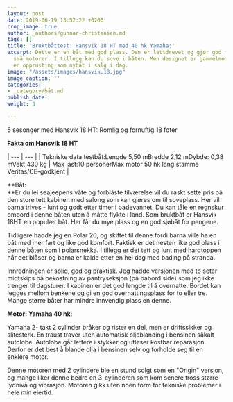 ```yaml
---
layout: post
date: 2019-06-19 13:52:22 +0200
crop_image: true
author: _authors/gunnar-christensen.md
tags: []
title: 'Bruktbåttest: Hansvik 18 HT med 40 hk Yamaha:'
excerpt: Dette er en båt med god plass. Den er lettdrevet og gjør god fart med relativt
  små motorer. I tillegg kan du sove i båten. Men designet er gammelmodig og trenger
  en opprusting som nybåt i salg i dag.
image: "/assets/images/hansvik.18.jpg"
image_caption: ''
categories:
- _category/båt.md
publish_date: 
weight: 3

---
```

5 sesonger med Hansvik 18 HT: Romlig og fornuftig 18 foter

**Fakta om Hansvik 18 HT**

| --- | --- |
| Tekniske data testbåt:Lengde 5,50 mBredde 2,12 mDybde: 0,38 mVekt 430 kg | Max last:10 personerMax motor 50 hk lang stamme Veritas/CE-godkjent |

**Båt:   
**Er du lei seajeepens våte og forblåste tilværelse vil du raskt sette pris på den store tett kabinen med salong som kan gjøres om til soveplass. Her vil barna trives - lunt og godt etter timer i badevannet. Du kan tåle en regnskur ombord i denne båten uten å måtte flykte i land. Som bruktbåt er Hansvik 18HT en populær båt. Her får du mye plass og en god sjøbåt for pengene.

Tidligere hadde jeg en Polar 20, og skiftet til denne fordi barna ville ha en båt med mer fart og like god komfort. Faktisk er det nesten like god plass i denne båten som i polarsnekka. I tillegg er det tett og lunt med hardtoppen når det blåser og barna er kalde etter en hel dag med bading på stranda.

Innredningen er solid, god og praktisk. Jeg hadde versjonen med to seter midtskips på bekostning av pantryseksjon (på babord side) som jeg ikke trenger til dagsturer. I kabinen er det god lengde til å overnatte. Bordet kan legges mellom benkene og gi en god overnattingsplass for to eller tre. Mange større båter har mindre innvendig plass en denne.

**Motor: Yamaha 40 hk**: 

Yamaha 2- takt 2 cylinder bråker og rister en del, men er driftssikker og slitesterk. En traust traver uten automatisk oljeblanding i bensinen såkalt autolobe. Autolobe går lettere i stykker og utløser kostbar reparasjon. Derfor er det best å blande olja i bensinen selv og forholde seg til en enklere motor.

Denne motoren med 2 cylindere ble en stund solgt som en "Origin" versjon, og mange liker denne bedre en 3-cylinderen som kom senere tross større lydnivå og vibrasjon. Motoren gikk uten noen form for tekniske problemer i hele min eiertid.